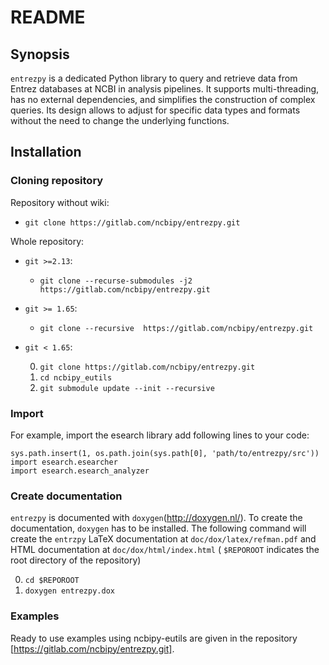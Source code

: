 # README

## Synopsis
`entrezpy` is a dedicated Python library to query and retrieve data from Entrez
databases at NCBI in analysis pipelines. It supports multi-threading, has no
external dependencies, and simplifies the construction of complex queries. Its
design allows to adjust for specific data types and formats without the need to
change the underlying functions.

## Installation

### Cloning repository

Repository without wiki:

- `git clone https://gitlab.com/ncbipy/entrezpy.git`

Whole repository:

- `git >=2.13`:
    - `git clone --recurse-submodules -j2 https://gitlab.com/ncbipy/entrezpy.git`

- `git >= 1.65`:
    - `git clone --recursive  https://gitlab.com/ncbipy/entrezpy.git`

- `git < 1.65`:

    0. `git clone https://gitlab.com/ncbipy/entrezpy.git`
    1. `cd ncbipy_eutils`
    2. `git submodule update --init --recursive`

### Import
  For example, import the esearch library add following lines to your code:
```
sys.path.insert(1, os.path.join(sys.path[0], 'path/to/entrezpy/src'))
import esearch.esearcher
import esearch.esearch_analyzer
```


### Create documentation

`entrezpy` is documented with `doxygen`(http://doxygen.nl/). To create the
documentation, `doxygen` has to be installed. The following command will create
the `entrzpy` LaTeX documentation at `doc/dox/latex/refman.pdf` and HTML
documentation at `doc/dox/html/index.html` ( `$REPOROOT` indicates the root
directory of the repository)

0. `cd $REPOROOT`
0. `doxygen entrezpy.dox`

### Examples

Ready to use examples using ncbipy-eutils are given in the repository
[https://gitlab.com/ncbipy/entrezpy.git].
